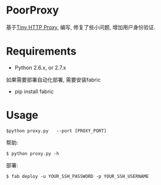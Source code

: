 PoorProxy
=============

基于[Tiny HTTP Proxy](https://github.com/tkmunzwa/Tiny-HTTP-Proxy), 编写, 
修复了些小问题, 增加用户身份验证.



Requirements
==================

 * Python 2.6.x, or 2.7.x

如果需要部署自动化部署, 需要安装fabric

 * pip install fabric





Usage
==============

    $python proxy.py   --port [PROXY_PORT] 


帮助:

    $ python proxy.py -h

部署:
    
    $ fab deploy -u YOUR_SSH_PASSWORD -p YOUR_SSH_USERNAME
